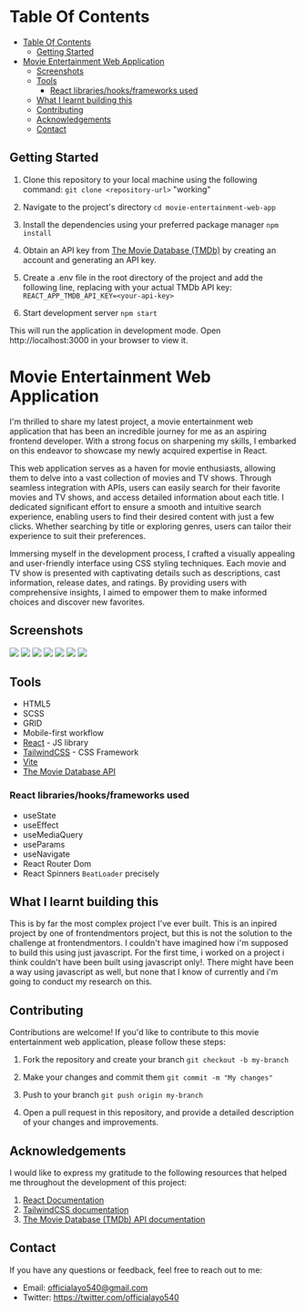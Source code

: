 # Table Of Contents

- [Table Of Contents](#table-of-contents)
  - [Getting Started](#getting-started)
- [Movie Entertainment Web Application](#movie-entertainment-web-application)
  - [Screenshots](#screenshots)
  - [Tools](#tools)
    - [React libraries/hooks/frameworks used](#react-librarieshooksframeworks-used)
  - [What I learnt building this](#what-i-learnt-building-this)
  - [Contributing](#contributing)
  - [Acknowledgements](#acknowledgements)
  - [Contact](#contact)

## Getting Started

1. Clone this repository to your local machine using the following command:
   `git clone <repository-url>`
   "working"

2. Navigate to the project's directory
   `cd movie-entertainment-web-app`

3. Install the dependencies using your preferred package manager
   `npm install`

4. Obtain an API key from [The Movie Database (TMDb)](themoviedb.org) by creating an account and generating an API key.

5. Create a .env file in the root directory of the project and add the following line, replacing <your-api-key> with your actual TMDb API key:
   `REACT_APP_TMDB_API_KEY=<your-api-key>`

6. Start development server
   `npm start`

This will run the application in development mode. Open http://localhost:3000 in your browser to view it.

# Movie Entertainment Web Application

I'm thrilled to share my latest project, a movie entertainment web application that has been an incredible journey for me as an aspiring frontend developer. With a strong focus on sharpening my skills, I embarked on this endeavor to showcase my newly acquired expertise in React.

This web application serves as a haven for movie enthusiasts, allowing them to delve into a vast collection of movies and TV shows. Through seamless integration with APIs, users can easily search for their favorite movies and TV shows, and access detailed information about each title. I dedicated significant effort to ensure a smooth and intuitive search experience, enabling users to find their desired content with just a few clicks. Whether searching by title or exploring genres, users can tailor their experience to suit their preferences.

Immersing myself in the development process, I crafted a visually appealing and user-friendly interface using CSS styling techniques. Each movie and TV show is presented with captivating details such as descriptions, cast information, release dates, and ratings. By providing users with comprehensive insights, I aimed to empower them to make informed choices and discover new favorites.

## Screenshots

![](./Screenshots/Screenshot_29.png)
![](./Screenshots/Screenshot_30.png)
![](./Screenshots/Screenshot_31.png)
![](./Screenshots/Screenshot_32.png)
![](./Screenshots/Screenshot_33.png)
![](./Screenshots/Screenshot_34.png)
![](./Screenshots/Screenshot_35.png)

## Tools

- HTML5
- SCSS
- GRID
- Mobile-first workflow
- [React](https://reactjs.org/) - JS library
- [TailwindCSS](https://tailwindcss.com/docs/installation) - CSS Framework
- [Vite](https://vitejs.dev/)
- [The Movie Database API](https://developers.themoviedb.org/3/getting-started/introduction)

### React libraries/hooks/frameworks used

- useState
- useEffect
- useMediaQuery
- useParams
- useNavigate
- React Router Dom
- React Spinners `BeatLoader` precisely

## What I learnt building this

This is by far the most complex project I've ever built. This is an inpired project by one of frontendmentors project, but this is not the solution to the challenge at frontendmentors. I couldn't have imagined how i'm supposed to build this using just javascript. For the first time, i worked on a project i think couldn't have been built using javascript only!. There might have been a way using javascript as well, but none that I know of currently and i'm going to conduct my research on this.

## Contributing

Contributions are welcome! If you'd like to contribute to this movie entertainment web application, please follow these steps:

1. Fork the repository and create your branch
   `git checkout -b my-branch`

2. Make your changes and commit them
   `git commit -m "My changes"`

3. Push to your branch
   `git push origin my-branch`

4. Open a pull request in this repository, and provide a detailed description of your changes and improvements.

## Acknowledgements

I would like to express my gratitude to the following resources that helped me throughout the development of this project:

1. [React Documentation](https://react.dev/)
2. [TailwindCSS documentation](https://tailwindcss.com/docs/installation)
3. [The Movie Database (TMDb) API documentation](ttps://developers.themoviedb.org/3/getting-started/introduction)

## Contact

If you have any questions or feedback, feel free to reach out to me:

- Email: officialayo540@gmail.com
- Twitter: https://twitter.com/officialayo540

